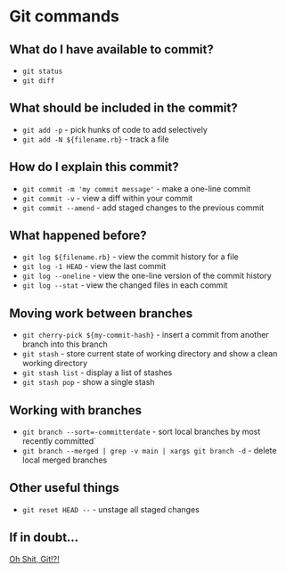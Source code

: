 # Git commands

## What do I have available to commit?
- `git status`
- `git diff`

## What should be included in the commit?
- `git add -p` - pick hunks of code to add selectively
- `git add -N ${filename.rb}` - track a file

## How do I explain this commit?
- `git commit -m 'my commit message'` - make a one-line commit
- `git commit -v` - view a diff within your commit
- `git commit --amend` - add staged changes to the previous commit

## What happened before?
- `git log ${filename.rb}` - view the commit history for a file
- `git log -1 HEAD` - view the last commit
- `git log --oneline` - view the one-line version of the commit history
- `git log --stat` - view the changed files in each commit

## Moving work between branches
- `git cherry-pick ${my-commit-hash}` - insert a commit from another branch into this branch
- `git stash` - store current state of working directory and show a clean working directory
- `git stash list` - display a list of stashes
- `git stash pop` - show a single stash

## Working with branches
- `git branch --sort=-committerdate` - sort local branches by most recently committed`
- `git branch --merged | grep -v main | xargs git branch -d` - delete local merged branches

## Other useful things
- `git reset HEAD --` - unstage all staged changes

## If in doubt...
[Oh Shit, Git!?!](https://ohshitgit.com/)
